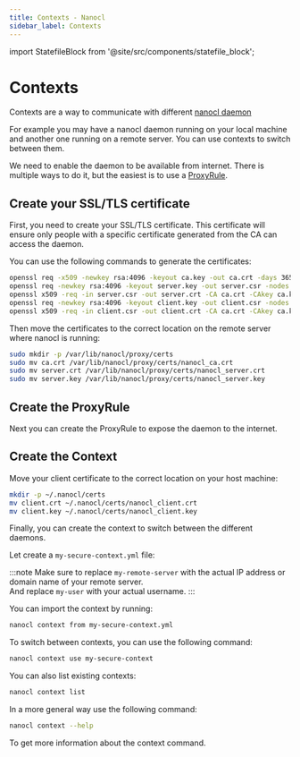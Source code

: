 ```yaml
---
title: Contexts - Nanocl
sidebar_label: Contexts
---
```


import StatefileBlock from '@site/src/components/statefile_block';

# Contexts

Contexts are a way to communicate with different [nanocl daemon](../../../references/nanocl/daemon/overview.md)

For example you may have a nanocl daemon running on your local machine and another one running on a remote server. You can use contexts to switch between them.

We need to enable the daemon to be available from internet.
There is multiple ways to do it, but the easiest is to use a [ProxyRule](../../../references/nanocl/objects/resource.md).


## Create your SSL/TLS certificate

First, you need to create your SSL/TLS certificate.
This certificate will ensure only people with a specific certificate generated from the CA can access the daemon.

You can use the following commands to generate the certificates:

```sh
openssl req -x509 -newkey rsa:4096 -keyout ca.key -out ca.crt -days 365 -nodes -subj "/CN=NanoclCA"
openssl req -newkey rsa:4096 -keyout server.key -out server.csr -nodes -subj "/CN=*"
openssl x509 -req -in server.csr -out server.crt -CA ca.crt -CAkey ca.key -CAcreateserial -days 365
openssl req -newkey rsa:4096 -keyout client.key -out client.csr -nodes -subj "/CN=NanoclClient"
openssl x509 -req -in client.csr -out client.crt -CA ca.crt -CAkey ca.key -CAcreateserial -days 365
```

Then move the certificates to the correct location on the remote server where nanocl is running:

```sh
sudo mkdir -p /var/lib/nanocl/proxy/certs
sudo mv ca.crt /var/lib/nanocl/proxy/certs/nanocl_ca.crt
sudo mv server.crt /var/lib/nanocl/proxy/certs/nanocl_server.crt
sudo mv server.key /var/lib/nanocl/proxy/certs/nanocl_server.key
```

## Create the ProxyRule

Next you can create the ProxyRule to expose the daemon to the internet.

<StatefileBlock example="advanced/context-resource" />

## Create the Context

Move your client certificate to the correct location on your host machine:

```sh
mkdir -p ~/.nanocl/certs
mv client.crt ~/.nanocl/certs/nanocl_client.crt
mv client.key ~/.nanocl/certs/nanocl_client.key
```

Finally, you can create the context to switch between the different daemons.

Let create a `my-secure-context.yml` file:

<StatefileBlock example="advanced/context" />

:::note
Make sure to replace `my-remote-server` with the actual IP address or domain name of your remote server.<br/>
And replace `my-user` with your actual username.
:::

You can import the context by running:

```sh
nanocl context from my-secure-context.yml
```

To switch between contexts, you can use the following command:

```sh
nanocl context use my-secure-context
```

You can also list existing contexts:

```sh
nanocl context list
```

In a more general way use the following command:

```sh
nanocl context --help
```

To get more information about the context command.
